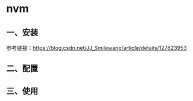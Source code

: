 # nvm

## 一、安装

参考链接：<https://blog.csdn.net/JJ_Smilewang/article/details/127823953>

## 二、配置

## 三、使用
